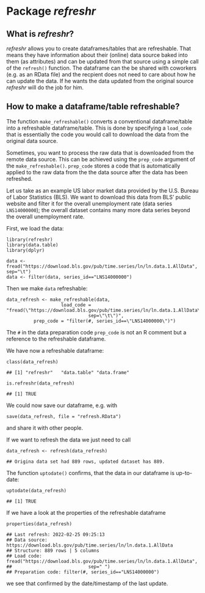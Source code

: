 # Package *refreshr*

## What is *refreshr*?

*refreshr* allows you to create dataframes/tables that are refreshable.
That means they have information about their (online) data source baked
into them (as attributes) and can be updated from that source using a
simple call of the `refresh()` function. The dataframe can the be shared
with coworkers (e.g. as an RData file) and the recpient does not need to
care about how he can update the data. If he wants the data updated from
the original source *refreshr* will do the job for him.

## How to make a dataframe/table refreshable?

The function `make_refreshable()` converts a conventional
dataframe/table into a refreshable dataframe/table. This is done by
specifying a `load_code` that is essentially the code you would call to
download the data from the original data source.

Sometimes, you want to process the raw data that is downloaded from the
remote data source. This can be achieved using the `prep_code` argument
of the `make_refreshable()`. `prep_code` stores a code that is
automatically applied to the raw data from the the data source after the
data has been refreshed.

Let us take as an example US labor market data provided by the U.S.
Bureau of Labor Statistics (BLS). We want to download this data from
BLS’ public website and filter it for the overall unemployment rate
(data series `LNS14000000`); the overall dataset contains many more data
series beyond the overall unemployment rate.

First, we load the data:

    library(refreshr)
    library(data.table)
    library(dplyr)

    data <- fread("https://download.bls.gov/pub/time.series/ln/ln.data.1.AllData", sep="\t")
    data <- filter(data, series_id=="LNS14000000")

Then we make `data` refreshable:

    data_refresh <- make_refreshable(data,
                        load_code = "fread(\"https://download.bls.gov/pub/time.series/ln/ln.data.1.AllData\", 
                                  sep=\"\t\")",
              prep_code = "filter(#, series_id==\"LNS14000000\")")

The `#` in the data preparation code `prep_code` is not an R comment but
a reference to the refreshable dataframe.

We have now a refreshable dataframe:

    class(data_refresh)

    ## [1] "refreshr"   "data.table" "data.frame"

    is.refreshr(data_refresh)

    ## [1] TRUE

We could now save our dataframe, e.g. with

    save(data_refresh, file = "refresh.RData")

and share it with other people.

If we want to refresh the data we just need to call

    data_refresh <- refresh(data_refresh)

    ## Origina data set had 889 rows, updated dataset has 889.

The function `uptodate()` confirms, that the data in our dataframe is
up-to-date:

    uptodate(data_refresh)

    ## [1] TRUE

If we have a look at the properties of the refreshable dataframe

    properties(data_refresh)

    ## Last refresh: 2022-02-25 09:25:13
    ## Data source: https://download.bls.gov/pub/time.series/ln/ln.data.1.AllData
    ## Structure: 889 rows | 5 columns
    ## Load code: fread("https://download.bls.gov/pub/time.series/ln/ln.data.1.AllData", 
    ##                            sep=" ")
    ## Preparation code: filter(#, series_id=="LNS14000000")

we see that confirmed by the date/timestamp of the last update.
